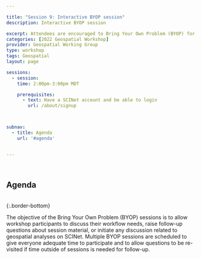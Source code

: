 ```yaml
---

title: "Session 9: Interactive BYOP session"
description: Interactive BYOP session

excerpt: Attendees are encouraged to Bring Your Own Problem (BYOP) for discussion and troubleshooting.   
categories: [2022 Geospatial Workshop]  
provider: Geospatial Working Group
type: workshop
tags: Geospatial
layout: page

sessions:
  - session: 
    time: 2:00pm-3:00pm MDT

    prerequisites:
      - text: Have a SCINet account and be able to login 
        url: /about/signup



subnav:
  - title: Agenda
    url: '#agenda'


---
```


<br>

## Agenda
<br>
{:.border-bottom}

The objective of the Bring Your Own Problem (BYOP) sessions is to allow workshop participants to discuss their workflow needs, raise follow-up questions about session material, or initiate any discussion related to geospatial analyses on SCINet. Multiple BYOP sessions are scheduled to give everyone adequate time to participate and to allow questions to be re-visited if time outside of sessions is needed for follow-up. 

<br>